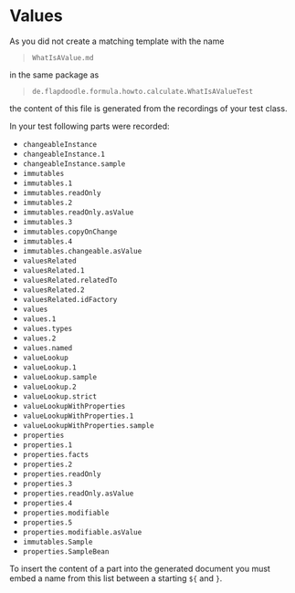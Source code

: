 # Values
        


As you did not create a matching template with the name

> `WhatIsAValue.md`

in the same package as

> `de.flapdoodle.formula.howto.calculate.WhatIsAValueTest`

the content of this file is generated from the recordings of your test class.

In your test following parts were recorded:

* `changeableInstance`
* `changeableInstance.1`
* `changeableInstance.sample`
* `immutables`
* `immutables.1`
* `immutables.readOnly`
* `immutables.2`
* `immutables.readOnly.asValue`
* `immutables.3`
* `immutables.copyOnChange`
* `immutables.4`
* `immutables.changeable.asValue`
* `valuesRelated`
* `valuesRelated.1`
* `valuesRelated.relatedTo`
* `valuesRelated.2`
* `valuesRelated.idFactory`
* `values`
* `values.1`
* `values.types`
* `values.2`
* `values.named`
* `valueLookup`
* `valueLookup.1`
* `valueLookup.sample`
* `valueLookup.2`
* `valueLookup.strict`
* `valueLookupWithProperties`
* `valueLookupWithProperties.1`
* `valueLookupWithProperties.sample`
* `properties`
* `properties.1`
* `properties.facts`
* `properties.2`
* `properties.readOnly`
* `properties.3`
* `properties.readOnly.asValue`
* `properties.4`
* `properties.modifiable`
* `properties.5`
* `properties.modifiable.asValue`
* `immutables.Sample`
* `properties.SampleBean`

To insert the content of a part into the generated document you must embed a name
from this list between a starting `${` and `}`.